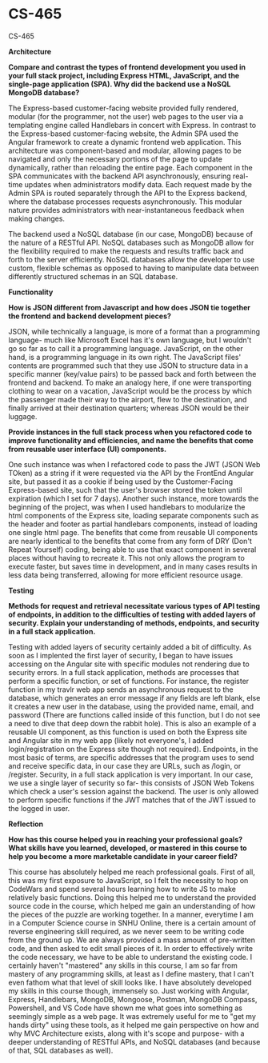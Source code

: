 # CS-465
CS-465

**Architecture**

**Compare and contrast the types of frontend development you used in your full stack project, including Express HTML, JavaScript, and the single-page application (SPA).
Why did the backend use a NoSQL MongoDB database?**

The Express-based customer-facing website provided fully rendered, modular (for the programmer, not the user) web pages to the user via a templating engine called Handlebars in concert with Express.  In contrast to the Express-based customer-facing website, the Admin SPA used the Angular framework to create a dynamic frontend web application.  This architecture was component-based and modular, allowing pages to be navigated and only the necessary portions of the page to update dynamically, rather than reloading the entire page.  Each component in the SPA communicates with the backend API asynchronously, ensuring real-time updates when administrators modify data.  Each request made by the Admin SPA is routed separately through the API to the Express backend, where the database processes requests asynchronously.  This modular nature provides administrators with near-instantaneous feedback when making changes.

The backend used a NoSQL database (in our case, MongoDB) because of the nature of a RESTful API. NoSQL databases such as MongoDB allow for the flexibility required to make the requests and results traffic back and forth to the server efficiently.  NoSQL databases allow the developer to use custom, flexible schemas as opposed to having to manipulate data between differently structured schemas in an SQL database.


**Functionality**

**How is JSON different from Javascript and how does JSON tie together the frontend and backend development pieces?**

JSON, while technically a language, is more of a format than a programming language- much like Microsoft Excel has it's own language, but I wouldn't go so far as to call it a programming language.  JavaScript, on the other hand, is a programming language in its own right.  The JavaScript files' contents are programmed such that they use JSON to structure data in a specific manner (key/value pairs) to be passed back and forth between the frontend and backend.  To make an analogy here, if one were transporting clothing to wear on a vacation, JavaScript would be the process by which the passenger made their way to the airport, flew to the destination, and finally arrived at their destination quarters; whereas JSON would be their luggage.

**Provide instances in the full stack process when you refactored code to improve functionality and efficiencies, and name the benefits that come from reusable user interface (UI) components.**

One such instance was when I refactored code to pass the JWT (JSON Web TOken) as a string if it were requested via the API by the FrontEnd Angular site, but passed it as a cookie if being used by the Customer-Facing Express-based site, such that the user's browser stored the token until expiration (which I set for 7 days).  Another such instance, more towards the beginning of the project, was when I used handlebars to modularize the html components of the Express site, loading separate components such as the header and footer as partial handlebars components, instead of loading one single html page.  The benefits that come from reusable UI components are nearly identical to the benefits that come from any form of DRY (Don't Repeat Yourself) coding, being able to use that exact component in several places without having to recreate it.  This not only allows the program to execute faster, but saves time in development, and in many cases results in less data being transferred, allowing for more efficient resource usage.

**Testing**

**Methods for request and retrieval necessitate various types of API testing of endpoints, in addition to the difficulties of testing with added layers of security. Explain your understanding of methods, endpoints, and security in a full stack application.**

Testing with added layers of security certainly added a bit of difficulty.  As soon as I implented the first layer of security, I began to have issues accessing on the Angular site with specific modules not rendering due to security errors.  In a full stack application, methods are processes that perform a specific function, or set of functions.  For instance, the register function in my travlr web app sends an asynchronous request to the database, which generates an error message if any fields are left blank, else it creates a new user in the database, using the provided name, email, and password (There are functions called inside of this function, but I do not see a need to dive that deep down the rabbit hole).  This is also an example of a reusable UI component, as this function is used on both the Express site and Angular site in my web app (likely not everyone's, I added login/registration on the Express site though not required).  Endpoints, in the most basic of terms, are specific addresses that the program uses to send and receive specific data, in our case they are URLs, such as /login, or /register.  Security, in a full stack application is very important.  In our case, we use a single layer of security so far- this consists of JSON Web Tokens which check a user's session against the backend.  The user is only allowed to perform specific functions if the JWT matches that of the JWT issued to the logged in user.  

**Reflection**

**How has this course helped you in reaching your professional goals? What skills have you learned, developed, or mastered in this course to help you become a more marketable candidate in your career field?**

This course has absolutely helped me reach professional goals.  First of all, this was my first exposure to JavaScript, so I felt the necessity to hop on CodeWars and spend several hours learning how to write JS to make relatively basic functions.  Doing this helped me to understand the provided source code in the course, which helped me gain an understanding of how the pieces of the puzzle are working together.  In a manner, everytime I am in a Computer Science course in SNHU Online, there is a certain amount of reverse engineering skill required, as we never seem to be writing code from the ground up.  We are always provided a mass amount of pre-written code, and then asked to edit small pieces of it.  In order to effectively write the code necessary, we have to be able to understand the existing code.  I certainly haven't "mastered" any skills in this course, I am so far from mastery of any programming skills, at least as I define mastery, that I can't even fathom what that level of skill looks like.  I have absolutely developed my skills in this course though, immensely so.  Just working with Angular, Express, Handlebars, MongoDB, Mongoose, Postman, MongoDB Compass, Powershell, and VS Code have shown me what goes into something as seemingly simple as a web page.  It was extremely useful for me to "get my hands dirty" using these tools, as it helped me gain perspective on how and why MVC Architecture exists, along with it's scope and purpose- with a deeper understanding of RESTful APIs, and NoSQL databases (and because of that, SQL databases as well).
